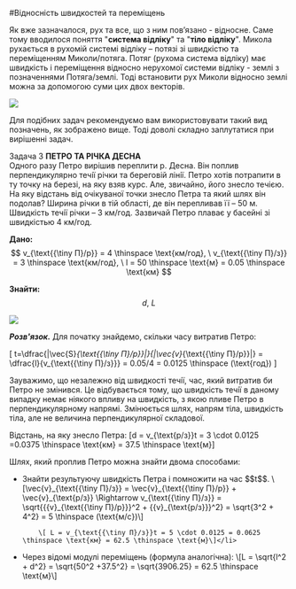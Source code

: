 #Вiдноснiсть швидкостей та перемiщень

Як вже зазначалося, рух та все, що з ним пов’язано - вiдносне. Саме тому вводилося
поняття "**система вiдлiку**" та "**тiло вiдлiку**". Микола рухається в рухомiй системi вiдлiку – потязi зi швидкiстю та перемiщенням <p1>Миколи/потяга</p1>. Потяг (рухома система вiдлiку) має швидкiсть i перемiщення вiдносно нерухомої системи вiдлiку - землi з
позначеннями <p1>Потяга/землi</p1>. Тодi встановити рух Миколи вiдносно землi можна за допомогою суми цих двох векторiв.

<img src="https://rawgit.com/chudaol/ed-era-book-physics/master/images/chapter_1/9.svg" class="image"/>

Для подiбних задач рекомендуємо вам використовувати такий вид позначень, як зображено вище. Тодi доволi складно заплутатися при вирiшеннi задач.


<div class="task-wrap">
<span class="task">Задача 3</span> <b>ПЕТРО ТА РIЧКА ДЕСНА</b>
<div class="task-text">
Одного разу Петро вирiшив переплити р. Десна. Вiн поплив перпендикулярно
течiї рiчки та береговiй лiнiї. Петро хотiв потрапити в ту точку на березi, на яку взяв курс. Але, звичайно, його знесло течiєю. На яку вiдстань вiд очiкуваної точки знесло Петра та який шлях вiн подолав? Ширина рiчки в тiй областi, де вiн перепливав її – 50 м. Швидкiсть течiї рiчки – 3 км/год. Зазвичай Петро плаває у басейнi зi швидкiстью 4 км/год.


<b>Дано:</b> $$ v_{\text{{\tiny П}/р}} = 4 \thinspace \text{км/год}, \ v_{\text{{\tiny П}/з}} = 3 \thinspace \text{км/год}, \ l = 50 \thinspace \text{м} = 0.05 \thinspace \text{км} $$


<b>Знайти:</b> $$ d, \ L$$

<img src="https://rawgit.com/chudaol/ed-era-book-physics/master/images/chapter_1/10.svg" class="image"/>

<b><i>Розв'язок.</b></i>  Для початку знайдемо, скiльки часу витратив Петро:

\[ t=\dfrac{|\vec{S}_{\text{{\tiny П}/р}}|}{|\vec{v}_{\text{{\tiny П}/р}}|} = \dfrac{l}{v_{\text{{\tiny П}/з}}} = 0.05/4 = 0.0125 \thinspace (\text{год}) \]


Зауважимо, що незалежно вiд швидкостi течiї, час, який витратив би Петро
не змiнився. Це вiдбувається тому, що швидкiсть течiї в даному випадку немає нiякого впливу на швидкiсть, з якою пливе Петро в перпендикулярному напрямi. Змiнюється шлях, напрям тiла, швидкiсть тiла, але не величина перпендикулярної складової.

Вiдстань, на яку знесло Петра: 
\[d = v_{\text{р/з}}t = 3 \cdot 0.0125 =0.0375 \thinspace \text{км} = 37.5 \thinspace \text{м}\]

Шлях, який проплив Петро можна знайти двома способами:

<ul type="1">
  <li>Знайти результуючу швидкiсть Петра i помножити на час $$t$$.
		\[\vec{v}_{\text{{\tiny П}/з}} = \vec{v}_{\text{{\tiny П}/р}} + \vec{v}_{\text{р/з}} \Rightarrow v_{\text{{\tiny П}/з}} = \sqrt{{{v}_{\text{{\tiny П}/р}}}^2 + {{v}_{\text{р/з}}}^2} = \sqrt{3^2 + 4^2} = 5 \thinspace (\text{м/с})\]
			
        \[ L = v_{\text{{\tiny П}/з}}t = 5 \cdot 0.0125 = 0.0625 \thinspace \text{км} = 62.5 \thinspace \text{м}\]</li>
        
  <li>Через вiдомi модулi перемiщень (формула аналогiчна):
	 		\[L = \sqrt{l^2 + d^2} = \sqrt{50^2 +37.5^2} = \sqrt{3906.25} = 62.5 \thinspace \text{м}\]</li>
</ul>

</div>
</div>